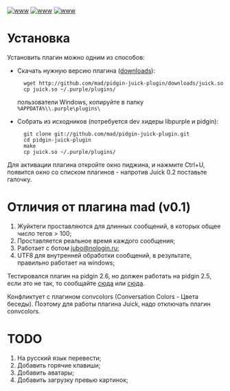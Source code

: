 <meta http-equiv="content-type" content="text/html; charset=utf-8" />

[![www](http://img171.imageshack.us/img171/946/juick.th.png)](http://img171.imageshack.us/img171/946/juick.png)
[![www](http://img38.imageshack.us/img38/3261/jubonologinru.th.png)](http://img38.imageshack.us/img38/3261/jubonologinru.png)
[![www](http://img169.imageshack.us/img169/830/pidginrightclick.th.png)](http://img169.imageshack.us/img169/830/pidginrightclick.png)

# Установка

Установить плагин можно одним из способов:

- Скачать нужную версию плагина ([downloads](http://github.com/mad/pidgin-juick-plugin/downloads)):

        wget http://github.com/mad/pidgin-juick-plugin/downloads/juick.so
        cp juick.so ~/.purple/plugins/

    пользователи Windows, копируйте в папку `%APPDATA%\\.purple\plugins\`

- Собрать из исходников (потребуется dev хидеры libpurple и pidgin):

        git clone git://github.com/mad/pidgin-juick-plugin.git
        cd pidgin-juick-plugin
        make
        cp juick.so ~/.purple/plugins/

Для активации плагина откройте окно пиджина, и нажмите Ctrl+U, появится окно
со списком плагинов - напротив Juick 0.2 поставьте галочку.

# Отличия от плагина mad (v0.1)

 1. Жуйктеги проставляются для длинных сообщений, в которых общее число тегов > 100;
 2. Проставляется реальное время каждого сообщения;
 3. Работает с ботом jubo@nologin.ru;
 4. UTF8 для внутренней обработки сообщений, в результате, правильно работает на windows;

Тестировался плагин на pidgin 2.6, но должен работать на pidgin 2.5, если это
не так, то сообщайте [сюда](http://juick.com/pktfag) или [сюда](http://juick.com/mad).

Конфликтует с плагином convcolors (Conversation Colors - Цвета беседы). Поэтому для работы плагина Juick, надо отключать плагин convcolors.

# TODO
 1. На русский язык перевести;
 2. Добавить горячие клавиши;
 3. Добавить аватары;
 4. Добавить загрузку превью картинок;

